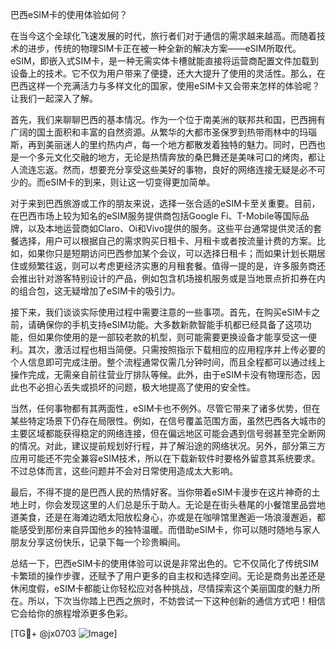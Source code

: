 巴西eSIM卡的使用体验如何？

在当今这个全球化飞速发展的时代，旅行者们对于通信的需求越来越高。而随着技术的进步，传统的物理SIM卡正在被一种全新的解决方案——eSIM所取代。eSIM，即嵌入式SIM卡，是一种无需实体卡槽就能直接将运营商配置文件加载到设备上的技术。它不仅为用户带来了便捷，还大大提升了使用的灵活性。那么，在巴西这样一个充满活力与多样文化的国家，使用eSIM卡又会带来怎样的体验呢？让我们一起深入了解。

首先，我们来聊聊巴西的基本情况。作为一个位于南美洲的联邦共和国，巴西拥有广阔的国土面积和丰富的自然资源。从繁华的大都市圣保罗到热带雨林中的玛瑙斯，再到美丽迷人的里约热内卢，每一个地方都散发着独特的魅力。同时，巴西也是一个多元文化交融的地方，无论是热情奔放的桑巴舞还是美味可口的烤肉，都让人流连忘返。然而，想要充分享受这些美好的事物，良好的网络连接无疑是必不可少的。而eSIM卡的到来，则让这一切变得更加简单。

对于来到巴西旅游或工作的朋友来说，选择一张合适的eSIM卡至关重要。目前，在巴西市场上较为知名的eSIM服务提供商包括Google Fi、T-Mobile等国际品牌，以及本地运营商如Claro、Oi和Vivo提供的服务。这些平台通常提供灵活的套餐选择，用户可以根据自己的需求购买日租卡、月租卡或者按流量计费的方案。比如，如果你只是短期访问巴西参加某个会议，可以选择日租卡；而如果计划长期居住或频繁往返，则可以考虑更经济实惠的月租套餐。值得一提的是，许多服务商还会推出针对游客特别设计的产品，例如包含机场接机服务或是当地景点折扣券在内的组合包，这无疑增加了eSIM卡的吸引力。

接下来，我们谈谈实际使用过程中需要注意的一些事项。首先，在购买eSIM卡之前，请确保你的手机支持eSIM功能。大多数新款智能手机都已经具备了这项功能，但如果你使用的是一部较老款的机型，则可能需要更换设备才能享受这一便利。其次，激活过程也相当简便。只需按照指示下载相应的应用程序并上传必要的个人信息即可完成注册。整个流程通常仅需几分钟时间，而且全程都可以通过线上操作完成，无需亲自前往营业厅排队等候。此外，由于eSIM卡没有物理形态，因此也不必担心丢失或损坏的问题，极大地提高了使用的安全性。

当然，任何事物都有其两面性，eSIM卡也不例外。尽管它带来了诸多优势，但在某些特定场景下仍存在局限性。例如，在信号覆盖范围方面，虽然巴西各大城市的主要区域都能获得稳定的网络连接，但在偏远地区可能会遇到信号弱甚至完全断网的情况。对此，建议提前规划好行程，并了解沿途的网络状况。另外，部分第三方应用可能还不完全兼容eSIM技术，所以在下载新软件时要格外留意其系统要求。不过总体而言，这些问题并不会对日常使用造成太大影响。

最后，不得不提的是巴西人民的热情好客。当你带着eSIM卡漫步在这片神奇的土地上时，你会发现这里的人们总是乐于助人。无论是在街头巷尾的小餐馆里品尝地道美食，还是在海滩边晒太阳放松身心，亦或是在咖啡馆里邂逅一场浪漫邂逅，都能感受到那份来自异国他乡的独特温暖。而借助eSIM卡，你可以随时随地与家人朋友分享这份快乐，记录下每一个珍贵瞬间。

总结一下，巴西eSIM卡的使用体验可以说是非常出色的。它不仅简化了传统SIM卡繁琐的操作步骤，还赋予了用户更多的自主权和选择空间。无论是商务出差还是休闲度假，eSIM卡都能让你轻松应对各种挑战，尽情探索这个美丽国度的魅力所在。所以，下次当你踏上巴西之旅时，不妨尝试一下这种创新的通信方式吧！相信它会给你的旅程增添更多色彩。

[TG💪+ @jx0703 ![Image](https://github.com/user-attachments/assets/dbca1d08-cadb-493c-b0ec-ad6f7a83f270)]